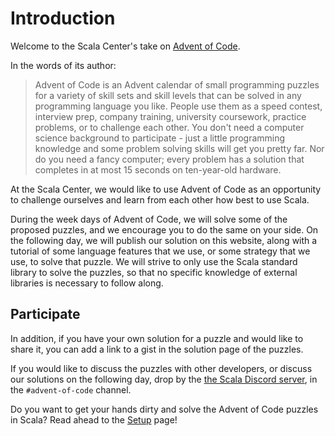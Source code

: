 # Introduction

Welcome to the Scala Center's take on [Advent of Code](https://adventofcode.com/).

In the words of its author:

> Advent of Code is an Advent calendar of small programming puzzles for a variety of skill sets and skill levels that can be solved in any programming language you like.
> People use them as a speed contest, interview prep, company training, university coursework, practice problems, or to challenge each other.
> You don't need a computer science background to participate - just a little programming knowledge and some problem solving skills will get you pretty far.
> Nor do you need a fancy computer; every problem has a solution that completes in at most 15 seconds on ten-year-old hardware.

At the Scala Center, we would like to use Advent of Code as an opportunity to challenge ourselves and learn from each other how best to use Scala.

During the week days of Advent of Code, we will solve some of the proposed puzzles, and we encourage you to do the same on your side.
On the following day, we will publish our solution on this website, along with a tutorial of some language features that we use, or some strategy that we use, to solve that puzzle.
We will strive to only use the Scala standard library to solve the puzzles, so that no specific knowledge of external libraries is necessary to follow along.

## Participate

In addition, if you have your own solution for a puzzle and would like to share it, you can add a link to a gist in the solution page of the puzzles.

If you would like to discuss the puzzles with other developers, or discuss our solutions on the following day, drop by the [the Scala Discord server](https://discord.gg/scala), in the `#advent-of-code` channel.

Do you want to get your hands dirty and solve the Advent of Code puzzles in Scala?
Read ahead to the [Setup](setup.md) page!
